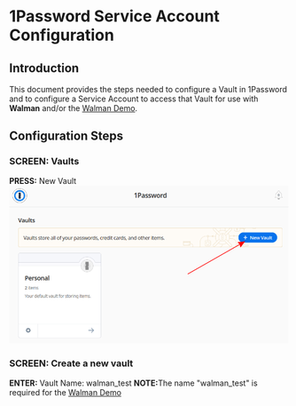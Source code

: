 # 1Password Service Account Configuration
## Introduction
This document provides the steps needed to configure a Vault in 1Password and to configure a Service Account to access that Vault for use with <b>Walman</b> and/or the [Walman Demo](https://github.com/twhalsema/walman/tree/main?tab=readme-ov-file#walman-demo).

## Configuration Steps

### SCREEN: Vaults
<b>PRESS:</b> New Vault
![New Vault](/assets/images/op_service_account/01_NewVault.png)

### SCREEN: Create a new vault
<b>ENTER:</b> Vault Name: walman_test
    <b>NOTE:</b>The name "walman_test" is required for the [Walman Demo](https://github.com/twhalsema/walman/tree/main?tab=readme-ov-file#walman-demo)

